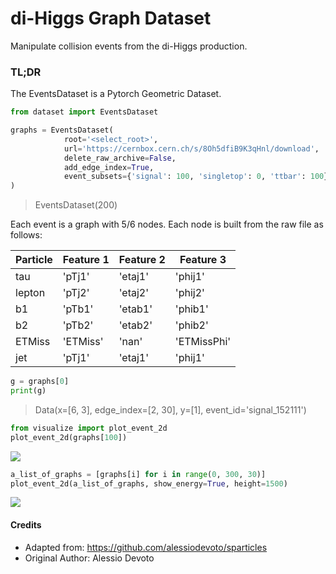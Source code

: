 # di-Higgs Graph Dataset
Manipulate collision events from the di-Higgs production.

### TL;DR
The EventsDataset is a Pytorch Geometric Dataset. 

```python
from dataset import EventsDataset

graphs = EventsDataset(
            root='<select_root>',
            url='https://cernbox.cern.ch/s/8Oh5dfiB9K3qHnl/download',
            delete_raw_archive=False,
            add_edge_index=True,
            event_subsets={'signal': 100, 'singletop': 0, 'ttbar': 100},
)

```
> EventsDataset(200)

Each event is a graph with 5/6 nodes. Each node is built from the raw file as follows:

| Particle          | Feature 1 | Feature 2 | Feature 3   | 
|-------------------|-----------|-----------|-------------|
| tau               |  'pTj1'   | 'etaj1'   |   'phij1'   | 
| lepton            |  'pTj2'   | 'etaj2'   |   'phij2'   |
| b1                |  'pTb1'   | 'etab1'   |   'phib1'   | 
| b2                |  'pTb2'   | 'etab2'   |   'phib2'   | 
| ETMiss            |  'ETMiss' | 'nan'     | 'ETMissPhi' |
| jet               |  'pTj1'   | 'etaj1'   |   'phij1'   |


```python
g = graphs[0]
print(g)
```

> Data(x=[6, 3], edge_index=[2, 30], y=[1], event_id='signal_152111')


```python
from visualize import plot_event_2d
plot_event_2d(graphs[100])
```

<img src="images/single.png" >


```python
a_list_of_graphs = [graphs[i] for i in range(0, 300, 30)]
plot_event_2d(a_list_of_graphs, show_energy=True, height=1500)
```
<img src="images/multiple.png" >














#### Credits
- Adapted from: https://github.com/alessiodevoto/sparticles
- Original Author: Alessio Devoto
